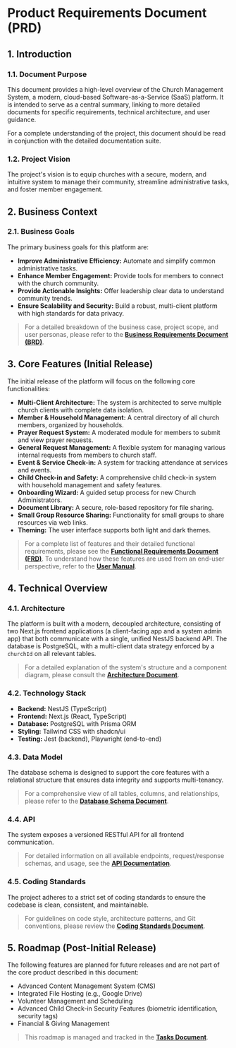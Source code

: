 # Product Requirements Document (PRD)

## 1. Introduction

### 1.1. Document Purpose

This document provides a high-level overview of the Church Management System, a modern, cloud-based
Software-as-a-Service (SaaS) platform. It is intended to serve as a central summary, linking to more
detailed documents for specific requirements, technical architecture, and user guidance.

For a complete understanding of the project, this document should be read in conjunction with the
detailed documentation suite.

### 1.2. Project Vision

The project's vision is to equip churches with a secure, modern, and intuitive system to manage
their community, streamline administrative tasks, and foster member engagement.

## 2. Business Context

### 2.1. Business Goals

The primary business goals for this platform are:

- **Improve Administrative Efficiency:** Automate and simplify common administrative tasks.
- **Enhance Member Engagement:** Provide tools for members to connect with the church community.
- **Provide Actionable Insights:** Offer leadership clear data to understand community trends.
- **Ensure Scalability and Security:** Build a robust, multi-client platform with high standards for
  data privacy.

> For a detailed breakdown of the business case, project scope, and user personas, please refer to
> the **[Business Requirements Document (BRD)](./source-of-truth/BUSINESS_REQUIREMENTS.md)**.

## 3. Core Features (Initial Release)

The initial release of the platform will focus on the following core functionalities:

- **Multi-Client Architecture:** The system is architected to serve multiple church clients with
  complete data isolation.
- **Member & Household Management:** A central directory of all church members, organized by
  households.
- **Prayer Request System:** A moderated module for members to submit and view prayer requests.
- **General Request Management:** A flexible system for managing various internal requests from
  members to church staff.
- **Event & Service Check-in:** A system for tracking attendance at services and events.
- **Child Check-in and Safety:** A comprehensive child check-in system with household management and safety features.
- **Onboarding Wizard:** A guided setup process for new Church Administrators.
- **Document Library:** A secure, role-based repository for file sharing.
- **Small Group Resource Sharing:** Functionality for small groups to share resources via web links.
- **Theming:** The user interface supports both light and dark themes.

> For a complete list of features and their detailed functional requirements, please see the
> **[Functional Requirements Document (FRD)](./source-of-truth/FUNCTIONAL_REQUIREMENTS.md)**. To understand how
> these features are used from an end-user perspective, refer to the
> **[User Manual](./USER_MANUAL.md)**.

## 4. Technical Overview

### 4.1. Architecture

The platform is built with a modern, decoupled architecture, consisting of two Next.js frontend
applications (a client-facing app and a system admin app) that both communicate with a single,
unified NestJS backend API. The database is PostgreSQL, with a multi-client data strategy enforced
by a `churchId` on all relevant tables.

> For a detailed explanation of the system's structure and a component diagram, please consult the
> **[Architecture Document](./source-of-truth/ARCHITECTURE.md)**.

### 4.2. Technology Stack

- **Backend:** NestJS (TypeScript)
- **Frontend:** Next.js (React, TypeScript)
- **Database:** PostgreSQL with Prisma ORM
- **Styling:** Tailwind CSS with shadcn/ui
- **Testing:** Jest (backend), Playwright (end-to-end)

### 4.3. Data Model

The database schema is designed to support the core features with a relational structure that
ensures data integrity and supports multi-tenancy.

> For a comprehensive view of all tables, columns, and relationships, please refer to the
> **[Database Schema Document](./source-of-truth/DATABASE_SCHEMA.md)**.

### 4.4. API

The system exposes a versioned RESTful API for all frontend communication.

> For detailed information on all available endpoints, request/response schemas, and usage, see the
> **[API Documentation](./source-of-truth/API_DOCUMENTATION.md)**.

### 4.5. Coding Standards

The project adheres to a strict set of coding standards to ensure the codebase is clean, consistent,
and maintainable.

> For guidelines on code style, architecture patterns, and Git conventions, please review the
> **[Coding Standards Document](./CODING_STANDARDS.md)**.

## 5. Roadmap (Post-Initial Release)

The following features are planned for future releases and are not part of the core product
described in this document:

- Advanced Content Management System (CMS)
- Integrated File Hosting (e.g., Google Drive)
- Volunteer Management and Scheduling
- Advanced Child Check-in Security Features (biometric identification, security tags)
- Financial & Giving Management

> This roadmap is managed and tracked in the **[Tasks Document](./TASKS.md)**.
